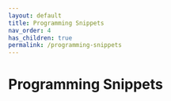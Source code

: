 ```yaml
---
layout: default
title: Programming Snippets
nav_order: 4
has_children: true
permalink: /programming-snippets
---
```


# Programming Snippets
